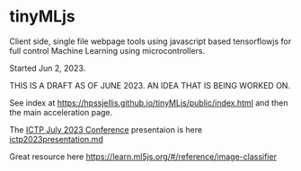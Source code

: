 # tinyMLjs
Client side, single file webpage tools using javascript based tensorflowjs for full control Machine Learning using microcontrollers.


Started Jun 2, 2023.


THIS IS A DRAFT AS OF JUNE 2023. AN IDEA THAT IS BEING WORKED ON.

See index at https://hpssjellis.github.io/tinyMLjs/public/index.html and then the main acceleration page.


The [ICTP July 2023 Conference](https://indico.ictp.it/event/10185) presentaion is here [ictp2023presentation.md](./ictp2023presentation.md)

Great resource here https://learn.ml5js.org/#/reference/image-classifier